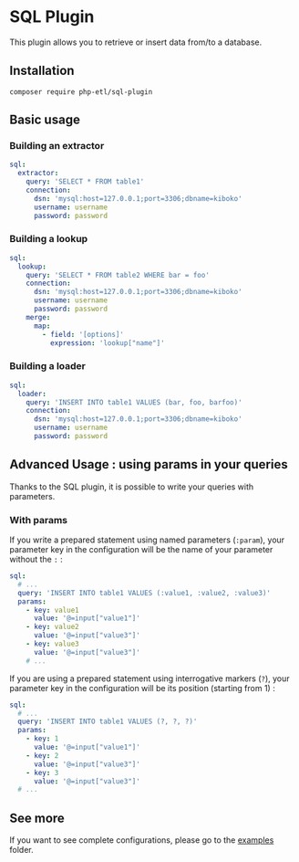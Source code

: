 # SQL Plugin

This plugin allows you to retrieve or insert data from/to a database.

## Installation

```
composer require php-etl/sql-plugin
```

## Basic usage

### Building an extractor
```yaml
sql:
  extractor:
    query: 'SELECT * FROM table1'
    connection:
      dsn: 'mysql:host=127.0.0.1;port=3306;dbname=kiboko'
      username: username
      password: password
```
### Building a lookup

```yaml
sql:
  lookup:
    query: 'SELECT * FROM table2 WHERE bar = foo'
    connection:
      dsn: 'mysql:host=127.0.0.1;port=3306;dbname=kiboko'
      username: username
      password: password
    merge:
      map:
        - field: '[options]'
          expression: 'lookup["name"]'

```

### Building a loader
```yaml
sql:
  loader:
    query: 'INSERT INTO table1 VALUES (bar, foo, barfoo)'
    connection:
      dsn: 'mysql:host=127.0.0.1;port=3306;dbname=kiboko'
      username: username
      password: password

```

## Advanced Usage : using params in your queries

Thanks to the SQL plugin, it is possible to write your queries with parameters.

### With params

If you write a prepared statement using named parameters (`:param`), your parameter key in the configuration will be 
the name of your parameter without the `:` :

```yaml
sql:
  # ... 
  query: 'INSERT INTO table1 VALUES (:value1, :value2, :value3)'
  params:
    - key: value1
      value: '@=input["value1"]'
    - key: value2
      value: '@=input["value3"]'
    - key: value3
      value: '@=input["value3"]'
    # ... 
```

If you are using a prepared statement using interrogative markers (`?`), your parameter key in the
configuration will be its position (starting from 1) :

```yaml
sql:
  # ... 
  query: 'INSERT INTO table1 VALUES (?, ?, ?)'
  params:
    - key: 1
      value: '@=input["value1"]'
    - key: 2
      value: '@=input["value3"]'
    - key: 3
      value: '@=input["value3"]'
  # ... 
```

## See more
If you want to see complete configurations, please go to the [examples](/examples) folder.
